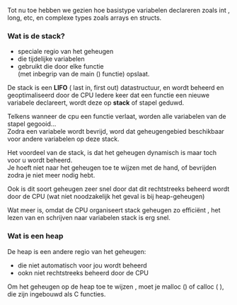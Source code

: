 Tot nu toe hebben we gezien hoe basistype variabelen declareren zoals int , long, etc, en complexe types zoals arrays en structs.

### Wat is de stack?

* speciale regio van het geheugen
* die tijdelijke variabelen
* gebruikt die door elke functie  
 (met inbegrip van de main () functie) opslaat.

De stack is een **LIFO** ( last in, first out) datastructuur, en wordt beheerd en geoptimaliseerd door de CPU Iedere keer dat een functie een nieuwe variabele declareert, wordt deze op **stack** of stapel geduwd.

Telkens wanneer de cpu een functie verlaat, worden alle variabelen van de stapel gegooid...  
Zodra een variabele wordt bevrijd, word dat geheugengebied beschikbaar voor andere variabelen op deze stack.

Het voordeel van de stack, is dat het geheugen dynamisch is maar toch voor u wordt beheerd.  
Je hoeft niet naar het geheugen toe te wijzen met de hand, of bevrijden zodra je niet meer nodig hebt.  

Ook is dit soort geheugen zeer snel door dat dit rechtstreeks beheerd wordt door de CPU (wat niet noodzakelijk het geval is bij heap-geheugen)

Wat meer is, omdat de CPU organiseert stack geheugen zo efficiënt , het lezen van en schrijven naar variabelen stack is erg snel.

### Wat is een heap

De heap is een andere regio van het geheugen:

* die niet automatisch voor jou wordt beheerd
* ookn niet rechtstreeks beheerd door de CPU

Om het geheugen op de heap toe te wijzen , moet je malloc () of calloc ( ), die zijn ingebouwd als C functies.
